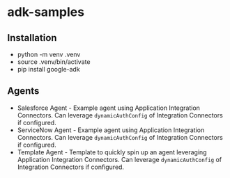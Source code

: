 # adk-samples

## Installation
 * python -m venv .venv
 * source .venv/bin/activate
 * pip install google-adk

## Agents
 * Salesforce Agent - Example agent using Application Integration Connectors. Can leverage `dynamicAuthConfig` of Integration Connectors if configured.
 * ServiceNow Agent - Example agent using Application Integration Connectors. Can leverage `dynamicAuthConfig` of Integration Connectors if configured.
 * Template Agent - Template to quickly spin up an agent leveraging Application Integration Connectors. Can leverage `dynamicAuthConfig` of Integration Connectors if configured.
